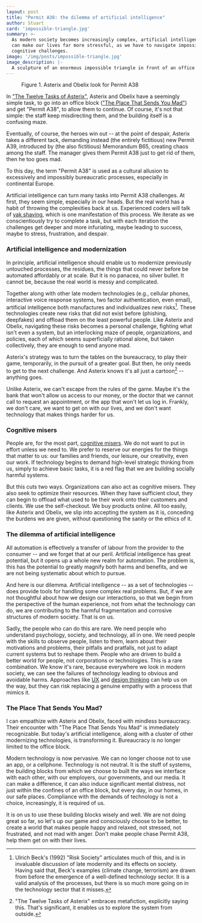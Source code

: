 ```yaml
---
layout: post
title: "Permit A38: the dilemma of artificial intelligence"
author: Stuart
card: 'impossible-triangle.jpg'
summary: >-
  As modern society becomes increasingly complex, artificial intelligence
  can make our lives far more stressful, as we have to navigate impossible
  cognitive challenges.
image: '/img/posts/impossible-triangle.jpg'
image_description: |-
  A sculpture of an enormous impossible triangle in front of an office building
---
```


<figure>
  <enhanced:img 
    src="$lib/assets/posts/asterix-a38.jpg"
    alt="A cartoon showing Asterix and Obelix from behind, studying a crazy complex building map"
  ></enhanced:img>
  <figcaption>
    Figure 1. Asterix and Obelix look for Permit A38
  </figcaption>
</figure>

In ["The Twelve Tasks of
Asterix"](https://en.wikipedia.org/wiki/The_Twelve_Tasks_of_Asterix), Asterix
and Obelix have a seemingly simple task, to go into an office block (["The Place
That Sends You
Mad"](https://asterix.fandom.com/wiki/The_Place_That_Sends_You_Mad)) and get
"Permit A38", to allow them to continue. Of course, it's not that simple: the
staff keep misdirecting them, and the building itself is a confusing maze.

Eventually, of course, the heroes win out -- at the point of despair, Asterix
takes a different tack, demanding instead (the entirely fictitious) new Permit
A39, introduced by (the also fictitious) Memorandum B65, creating chaos among
the staff. The manager gives them Permit A38 just to get rid of them, then he
too goes mad.

To this day, the term "Permit A38" is used as a cultural allusion to excessively
and impossibly bureaucratic processes, especially in continental Europe.

Artificial intelligence can turn many tasks into Permit A38 challenges. At
first, they seem simple, especially in our heads. But the real world has a habit
of throwing the complexities back at us. Experienced coders will talk of [yak
shaving](https://en.wiktionary.org/wiki/yak_shaving), which is one manifestation
of this process. We iterate as we conscientiously try to complete a task, but
with each iteration the challenges get deeper and more infuriating, maybe
leading to success, maybe to stress, frustration, and despair.

### Artificial intelligence and modernization

In principle, artificial intelligence should enable us to modernize previously
untouched processes, the residues, the things that could never before be
automated affordably or at scale. But it is no panacea, no silver bullet. It
cannot be, because the real world is messy and complicated.

Together along with other late modern technologies (e.g., cellular phones,
interactive voice response systems, two factor authentication, even email),
artificial intelligence both manufactures and individualizes new risks[^Beck].
These technologies create new risks that did not exist before (phishing,
deepfakes) and offload them on the least powerful people. Like Asterix and
Obelix, navigating these risks becomes a personal challenge, fighting what isn't
even a system, but an interlocking maze of people, organizations, and policies,
each of which seems superficially rational alone, but taken collectively, they
are enough to send anyone mad.

Asterix's strategy was to turn the tables on the bureaucracy, to play their
game, temporarily, in the pursuit of a greater goal. But then, he only needs to
get to the next challenge. And Asterix knows it's all just a
cartoon[^Metafiction] -- anything goes.

Unlike Asterix, we can't escape from the rules of the game. Maybe it's the bank
that won't allow us access to our money, or the doctor that we cannot call to
request an appointment, or the app that won't let us log in. Frankly, we don't
care, we want to get on with our lives, and we don't want technology that makes
things harder for us.

### Cognitive misers

People are, for the most part, [cognitive
misers](https://dictionary.apa.org/cognitive-miser). We do not want to put in
effort unless we need to. We prefer to reserve our energies for the things that
matter to us: our families and friends, our leisure, our creativity, even our
work. If technology begins to demand high-level strategic thinking from us,
simply to achieve basic tasks, it is a red flag that we are building socially
harmful systems.

But this cuts two ways. Organizations can also act as cognitive misers. They
also seek to optimize their resources. When they have sufficient clout, they can
begin to offload what used to be their work onto their customers and clients. We
use the self-checkout. We buy products online. All too easily, like Asterix and
Obelix, we slip into accepting the system as it is, conceding the burdens we are
given, without questioning the sanity or the ethics of it.

### The dilemma of artificial intelligence

All automation is effectively a transfer of labour from the provider to the
consumer -- and we forget that at our peril. Artificial intelligence has great
potential, but it opens up a whole new realm for automation. The problem is,
this has the potential to greatly magnify both harms and benefits, and we are
not being systematic about which to pursue.

And here is our dilemma. Artificial intelligence -- as a set of technologies --
does provide tools for handling some complex real problems. But, if we are not
thoughtful about how we design our interactions, so that we begin from the
perspective of the human experience, not from what the technology can do, we are
contributing to the harmful fragmentation and corrosive structures of modern
society. That is on us.

Sadly, the people who can do this are rare. We need people who understand
psychology, society, and technology, all in one. We need people with the skills
to observe people, listen to them, learn about their motivations and problems,
their pitfalls and pratfalls, not just to adapt current systems but to reshape
them. People who are driven to build a better world for people, not corporations
or technologies. This is a rare combination. We know it's rare, because
everywhere we look in modern society, we can see the failures of technology
leading to obvious and avoidable harms. Approaches like
[UX](https://en.wikipedia.org/wiki/User_experience) and [design
thinking](https://www.interaction-design.org/literature/topics/design-thinking)
can help us on the way, but they can risk replacing a genuine empathy with a
process that mimics it.

### The Place That Sends You Mad?

I can empathize with Asterix and Obelix, faced with mindless bureaucracy. Their
encounter with "The Place That Sends You Mad" is immediately recognizable. But
today's artificial intelligence, along with a cluster of other modernizing
technologies, is transforming it. Bureaucracy is no longer limited to the office
block.

Modern technology is now pervasive. We can no longer choose not to use an app,
or a cellphone. Technology is not neutral. It is the stuff of systems, the
building blocks from which we choose to built the ways we interface with each
other, with our employers, our governments, and our media. It can make a
difference, it can also induce significant mental distress, not just within the
confines of an office block, but every day, in our homes, in our safe places.
Compliance with the demands of technology is not a choice, increasingly, it is
required of us.

It is on us to use these building blocks wisely and well. We are not doing great
so far, so let's up our game and consciously choose to be better, to create a
world that makes people happy and relaxed, not stressed, not frustrated, and not
mad with anger. Don't make people chase Permit A38, help them get on with their
lives.

[^Beck]: Ulrich Beck's (1992) "Risk Society" articulates much of this, and is in
    invaluable discussion of late modernity and its effects on society. Having
    said that, Beck's examples (climate change, terrorism) are drawn from before
    the emergence of a well-defined technology sector. It is a valid analysis of
    the processes, but there is so much more going on in the technology sector
    that it misses.

[^Metafiction]: "The Twelve Tasks of Asterix" embraces metafiction, explicitly
    saying this. That's significant, it enables us to explore the system from
    outside.

